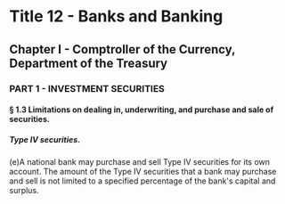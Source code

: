 
# Title 12 - Banks and Banking
## Chapter I - Comptroller of the Currency, Department of the Treasury
### PART 1 - INVESTMENT SECURITIES
#### § 1.3 Limitations on dealing in, underwriting, and purchase and sale of securities.
##### Type IV securities.

(e)A national bank may purchase and sell Type IV securities for its own account. The amount of the Type IV securities that a bank may purchase and sell is not limited to a specified percentage of the bank's capital and surplus.
